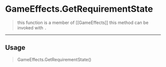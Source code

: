 # GameEffects.GetRequirementState
> this function is a member of [[GameEffects]]
> this method can be invoked with `.`
-----
## Usage
> GameEffects.GetRequirementState()

